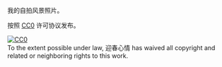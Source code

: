 我的自拍风景照片。

按照 [CC0](https://creativecommons.org/publicdomain/zero/1.0/) 许可协议发布。
<p xmlns:dct="http://purl.org/dc/terms/">
  <a rel="license"
     href="https://creativecommons.org/publicdomain/zero/1.0/">
    <img src="https://licensebuttons.net/p/zero/1.0/88x31.png" style="border-style: none;" alt="CC0" />
  </a>
  <br />
  To the extent possible under law,
  <span rel="dct:publisher" resource="[_:publisher]">迎春心情</span> has waived all copyright and related or neighboring
  rights to this work.
</p>
